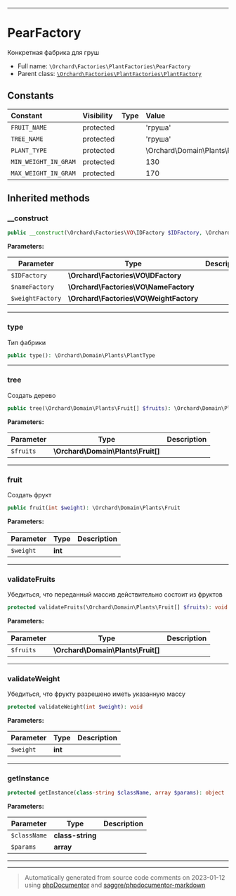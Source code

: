 ***

# PearFactory

Конкретная фабрика для груш



* Full name: `\Orchard\Factories\PlantFactories\PearFactory`
* Parent class: [`\Orchard\Factories\PlantFactories\PlantFactory`](./PlantFactory.md)


## Constants

| Constant | Visibility | Type | Value |
|:---------|:-----------|:-----|:------|
|`FRUIT_NAME`|protected| |&#039;груша&#039;|
|`TREE_NAME`|protected| |&#039;груша&#039;|
|`PLANT_TYPE`|protected| |\Orchard\Domain\Plants\PlantType::PEAR|
|`MIN_WEIGHT_IN_GRAM`|protected| |130|
|`MAX_WEIGHT_IN_GRAM`|protected| |170|




## Inherited methods


### __construct



```php
public __construct(\Orchard\Factories\VO\IDFactory $IDFactory, \Orchard\Factories\VO\NameFactory $nameFactory, \Orchard\Factories\VO\WeightFactory $weightFactory): mixed
```








**Parameters:**

| Parameter | Type | Description |
|-----------|------|-------------|
| `$IDFactory` | **\Orchard\Factories\VO\IDFactory** |  |
| `$nameFactory` | **\Orchard\Factories\VO\NameFactory** |  |
| `$weightFactory` | **\Orchard\Factories\VO\WeightFactory** |  |




***

### type

Тип фабрики

```php
public type(): \Orchard\Domain\Plants\PlantType
```











***

### tree

Создать дерево

```php
public tree(\Orchard\Domain\Plants\Fruit[] $fruits): \Orchard\Domain\Plants\Tree
```








**Parameters:**

| Parameter | Type | Description |
|-----------|------|-------------|
| `$fruits` | **\Orchard\Domain\Plants\Fruit[]** |  |




***

### fruit

Создать фрукт

```php
public fruit(int $weight): \Orchard\Domain\Plants\Fruit
```








**Parameters:**

| Parameter | Type | Description |
|-----------|------|-------------|
| `$weight` | **int** |  |




***

### validateFruits

Убедиться, что переданный массив действительно состоит из фруктов

```php
protected validateFruits(\Orchard\Domain\Plants\Fruit[] $fruits): void
```








**Parameters:**

| Parameter | Type | Description |
|-----------|------|-------------|
| `$fruits` | **\Orchard\Domain\Plants\Fruit[]** |  |




***

### validateWeight

Убедиться, что фрукту разрешено иметь указанную массу

```php
protected validateWeight(int $weight): void
```








**Parameters:**

| Parameter | Type | Description |
|-----------|------|-------------|
| `$weight` | **int** |  |




***

### getInstance



```php
protected getInstance(class-string $className, array $params): object
```








**Parameters:**

| Parameter | Type | Description |
|-----------|------|-------------|
| `$className` | **class-string** |  |
| `$params` | **array** |  |




***


***
> Automatically generated from source code comments on 2023-01-12 using [phpDocumentor](http://www.phpdoc.org/) and [saggre/phpdocumentor-markdown](https://github.com/Saggre/phpDocumentor-markdown)
